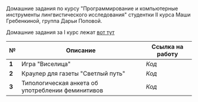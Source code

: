 Домашние задания по курсу "Программирование и компьютерные инструменты лингвистического исследования" студентки II курса Маши Гребенкиной, группа Дарьи Поповой.

Домашние задания за I курс лежат [вот тут](https://github.com/mgrbnkn/python)


№	|Описание|Ссылка на работу
---|---|---
__1__ |Игра "Виселица"|*Код*
__2__	|Краулер для газеты "Светлый путь"|*Код*
__3__	|Типологическая анкета об употреблении феминитивов|*Код*
